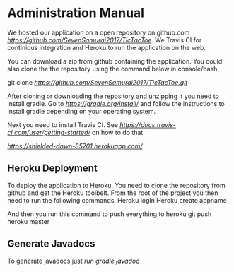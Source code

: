 # **Administration Manual**

We hosted our application on a open repository on github.com *https://github.com/SevenSamurai2017/TicTacToe*.
We Travis CI for continious integration and Heroku to run the application on the web.

You can download a zip from github containing the application.
You could also clone the the repository using the command below in console/bash.

git clone *https://github.com/SevenSamurai2017/TicTacToe.git*

After cloning or downloading the repository and unzipping it you need
to install gradle. Go to *https://gradle.org/install/* and follow the instructions to install gradle depending on your operating system.

Next you need to install Travis CI. See *https://docs.travis-ci.com/user/getting-started/* on how to do that.

*https://shielded-dawn-85701.herokuapp.com/*

## **Heroku Deployment**

To deploy the application to Heroku. You need to clone the repository from github and get the Heroku toolbelt. From the root of the project you then need to run the following commands.
Heroku login
Heroku create appname

And then you run this command to push everything to heroku
git push heroku master  

## **Generate Javadocs**
To generate javadocs just *run gradle javadoc*